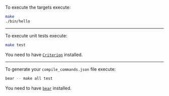 To execute the targets execute:

```sh
make
./bin/hello
```

---

To execute unit tests execute:

```sh
make test
```

You need to have [`Criterion`](https://github.com/Snaipe/Criterion) installed.

---

To generate your `compile_commands.json` file execute:

```sh
bear -- make all test
```

You need to have [`bear`](https://github.com/rizsotto/Bear) installed.
